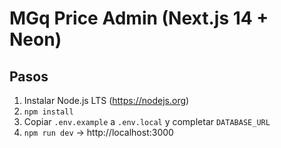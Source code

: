 # MGq Price Admin (Next.js 14 + Neon)
## Pasos
1) Instalar Node.js LTS (https://nodejs.org)
2) `npm install`
3) Copiar `.env.example` a `.env.local` y completar `DATABASE_URL`
4) `npm run dev` → http://localhost:3000

